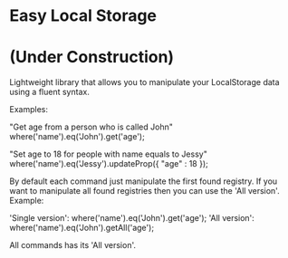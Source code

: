 # Easy Local Storage

# (Under Construction)

Lightweight library that allows you to manipulate your LocalStorage data using a fluent syntax.

Examples:

"Get age from a person who is called John"
where('name').eq('John').get('age');

"Set age to 18 for people with name equals to Jessy"
where('name').eq('Jessy').updateProp({ "age" : 18 });

By default each command just manipulate the first found registry. If you want to manipulate all found registries then you can use the 'All version'. Example:

'Single version':
where('name').eq('John').get('age');
'All version':
where('name').eq('John').getAll('age');

All commands has its 'All version'.
